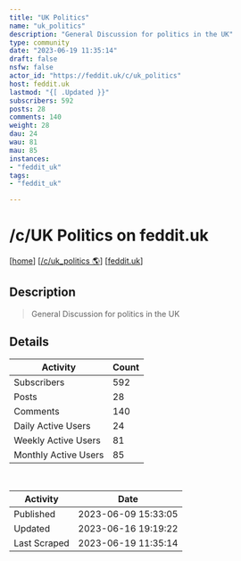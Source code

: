 ```yaml
---
title: "UK Politics" 
name: "uk_politics"
description: "General Discussion for politics in the UK"
type: community
date: "2023-06-19 11:35:14"
draft: false
nsfw: false
actor_id: "https://feddit.uk/c/uk_politics"
host: feddit.uk
lastmod: "{[ .Updated }}"
subscribers: 592
posts: 28
comments: 140
weight: 28
dau: 24
wau: 81
mau: 85
instances:
- "feddit_uk"
tags: 
- "feddit_uk"

---
```


# /c/UK Politics on feddit.uk

[[home](/)]
[[/c/uk_politics 🌎](https://feddit.uk/c/uk_politics)]
[[feddit.uk](/instances/feddit_uk)]


## Description 

<blockquote class="description">
General Discussion for politics in the UK
</blockquote>


## Details

| Activity | Count  |
|----------------------|---|
| Subscribers          | 592 |
| Posts                | 28  |
| Comments             | 140  |
| Daily Active Users   | 24  |
| Weekly Active Users  | 81  |
| Monthly Active Users | 85  |

<br>

| Activity | Date |
|----------------------|---|
| Published            | 2023-06-09 15:33:05 |
| Updated              | 2023-06-16 19:19:22 |
| Last Scraped         | 2023-06-19 11:35:14 |
